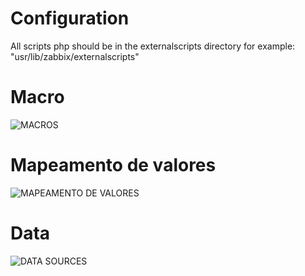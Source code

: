 # Configuration
All scripts php should be in the externalscripts directory for example: "usr/lib/zabbix/externalscripts"
# Macro
![MACROS](https://i.ibb.co/44sm7hx/macroBGP.png)

# Mapeamento de valores
![MAPEAMENTO DE VALORES](https://i.ibb.co/89cWSHg/mapeamento-de-valores.png)

# Data
![DATA SOURCES](https://i.ibb.co/w4tR5Dp/data-sources.png)

